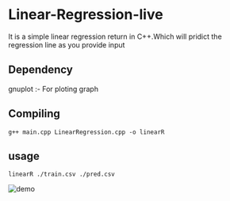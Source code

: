 # Linear-Regression-live
It is a simple linear regression return in C++.Which will pridict the regression line as you provide input

## Dependency 
gnuplot :- For ploting graph

## Compiling 
```
g++ main.cpp LinearRegression.cpp -o linearR
```

## usage
```
linearR ./train.csv ./pred.csv
```

![demo](https://github.com/Master52/Linear-Regression-live/blob/master/output.gif)
